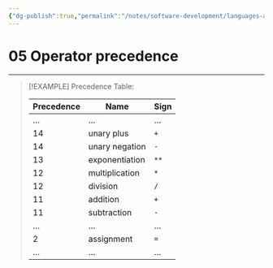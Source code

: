 ```yaml
---
{"dg-publish":true,"permalink":"/notes/software-development/languages-and-frameworks/web-development/front-end/javascript-vanilla/01-basics/06-basic-operators/05-operator-precedence/","tags":["programming","webdevelopment","frontend","JavaScript"],"created":"2025-07-13T15:24:55.906+08:00"}
---
```



# 05 Operator precedence

---

> [!EXAMPLE] Precedence Table:
>
> | Precedence | Name           | Sign |
> | ---------- | -------------- | ---- |
> | …          | …              | …    |
> | 14         | unary plus     | `+`  |
> | 14         | unary negation | `-`  |
> | 13         | exponentiation | `**` |
> | 12         | multiplication | `*`  |
> | 12         | division       | `/`  |
> | 11         | addition       | `+`  |
> | 11         | subtraction    | `-`  |
> | …          | …              | …    |
> | 2          | assignment     | `=`  |
> | …          | …              | …    |
